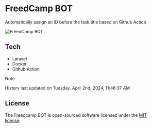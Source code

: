 # FreedCamp BOT

Automatically assign an ID before the task title based on Github Action.

![FreedCamp BOT](https://repository-images.githubusercontent.com/737932867/7d34798b-2680-471c-b089-a78a718d3d6a)

## Tech

- Laravel
- Docker
- Github Action

> [!NOTE]  
> History last updated on Tuesday, April 2nd, 2024, 11:46:37 AM

## License

The Freedcamp BOT is open-sourced software licensed under the [MIT license](https://opensource.org/licenses/MIT).
